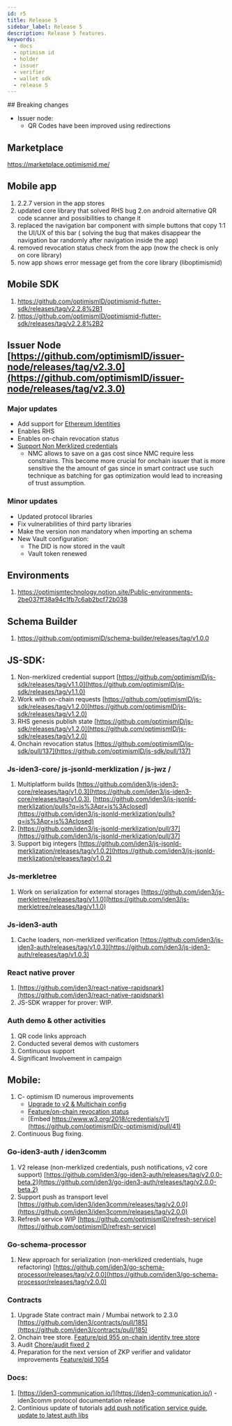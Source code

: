 ```yaml
---
id: r5
title: Release 5
sidebar_label: Release 5
description: Release 5 features.
keywords:
  - docs
  - optimism id
  - holder
  - issuer
  - verifier
  - wallet sdk
  - release 5
---
```


## Breaking changes

- Issuer node:
  - QR Codes have been improved using redirections

## Marketplace

https://marketplace.optimismid.me/

## Mobile app

1. 2.2.7 version in the app stores
2. updated core library that solved RHS bug
   2.on android alternative QR code scanner and possibilities to change it
3. replaced the navigation bar component with simple buttons that copy 1:1 the UI/UX of this bar ( solving the bug that makes disappear the navigation bar randomly after navigation inside the app)
4. removed revocation status check from the app (now the check is only on core library)
5. now app shows error message get from the core library (liboptimismid)

## Mobile SDK

1. https://github.com/optimismID/optimismid-flutter-sdk/releases/tag/v2.2.8%2B1
2. https://github.com/optimismID/optimismid-flutter-sdk/releases/tag/v2.2.8%2B2

## Issuer Node [https://github.com/optimismID/issuer-node/releases/tag/v2.3.0](https://github.com/optimismID/issuer-node/releases/tag/v2.3.0)

### Major updates

- Add support for [Ethereum Identities](https://optimismid.atlassian.net/wiki/spaces/PI/pages/78675969/guide+Ethereum+based+identity)
- Enables RHS
- Enables on-chain revocation status
- [Support Non Merklized credentials](https://optimismid.atlassian.net/wiki/spaces/PI/pages/62783502/Core+Support+of+Non-merklized+credentials)
  - NMC allows to save on a gas cost since NMC require less constrains. This become more crucial for onchain issuer that is more sensitive the the amount of gas since in smart contract use such technique as batching for gas optimization would lead to increasing of trust assumption.

### Minor updates

- Updated protocol libraries
- Fix vulnerabilities of third party libraries
- Make the version non mandatory when importing an schema
- New Vault configuration:
  - The DID is now stored in the vault
  - Vault token renewed

## Environments

1. https://optimismtechnology.notion.site/Public-environments-2be037ff38a94c1fb7c6ab2bcf72b038

## Schema Builder

1. https://github.com/optimismID/schema-builder/releases/tag/v1.0.0

## JS-SDK:

1. Non-merklized credential support [https://github.com/optimismID/js-sdk/releases/tag/v1.1.0](https://github.com/optimismID/js-sdk/releases/tag/v1.1.0)
2. Work with on-chain requests [https://github.com/optimismID/js-sdk/releases/tag/v1.2.0](https://github.com/optimismID/js-sdk/releases/tag/v1.2.0)
3. RHS genesis publish state [https://github.com/optimismID/js-sdk/releases/tag/v1.2.0](https://github.com/optimismID/js-sdk/releases/tag/v1.2.0)
4. Onchain revocation status [https://github.com/optimismID/js-sdk/pull/137](https://github.com/optimismID/js-sdk/pull/137)

### Js-iden3-core/ js-jsonld-merklization / js-jwz /

1. Multiplatform builds [https://github.com/iden3/js-iden3-core/releases/tag/v1.0.3](https://github.com/iden3/js-iden3-core/releases/tag/v1.0.3), [https://github.com/iden3/js-jsonld-merklization/pulls?q=is%3Apr+is%3Aclosed](https://github.com/iden3/js-jsonld-merklization/pulls?q=is%3Apr+is%3Aclosed)
2. [https://github.com/iden3/js-jsonld-merklization/pull/37](https://github.com/iden3/js-jsonld-merklization/pull/37)
3. Support big integers [https://github.com/iden3/js-jsonld-merklization/releases/tag/v1.0.2](https://github.com/iden3/js-jsonld-merklization/releases/tag/v1.0.2)

### Js-merkletree

1. Work on serialization for external storages [https://github.com/iden3/js-merkletree/releases/tag/v1.1.0](https://github.com/iden3/js-merkletree/releases/tag/v1.1.0)

### Js-iden3-auth

1. Cache loaders, non-merklized verification [https://github.com/iden3/js-iden3-auth/releases/tag/v1.0.3](https://github.com/iden3/js-iden3-auth/releases/tag/v1.0.3)

### React native prover

1. [https://github.com/iden3/react-native-rapidsnark](https://github.com/iden3/react-native-rapidsnark)
2. JS-SDK wrapper for prover: WIP.

### Auth demo & other activities

1. QR code links approach
2. Conducted several demos with customers
3. Continuous support
4. Significant Involvement in campaign

## Mobile:

1. C- optimism ID numerous improvements
   - [Upgrade to v2 & Multichain config](https://github.com/optimismID/c-optimismid/pull/37)
   - [Feature/on-chain revocation status](https://github.com/optimismID/c-optimismid/pull/34)
   - [Embed https://www.w3.org/2018/credentials/v1](https://github.com/optimismID/c-optimismid/pull/41)
2. Continuous Bug fixing.

### Go-iden3-auth / iden3comm

1. V2 release (non-merklized credentials, push notifications, v2 core support) [https://github.com/iden3/go-iden3-auth/releases/tag/v2.0.0-beta.2](https://github.com/iden3/go-iden3-auth/releases/tag/v2.0.0-beta.2)
2. Support push as transport level [https://github.com/iden3/iden3comm/releases/tag/v2.0.0](https://github.com/iden3/iden3comm/releases/tag/v2.0.0)
3. Refresh service WIP [https://github.com/optimismID/refresh-service](https://github.com/optimismID/refresh-service)

### Go-schema-processor

1. New approach for serialization (non-merklized credentials, huge refactoring) [https://github.com/iden3/go-schema-processor/releases/tag/v2.0.0](https://github.com/iden3/go-schema-processor/releases/tag/v2.0.0)

### Contracts

1. Upgrade State contract main / Mumbai network to 2.3.0 [https://github.com/iden3/contracts/pull/185](https://github.com/iden3/contracts/pull/185)
2. Onchain tree store. [Feature/pid 955 on-chain identity tree store](https://github.com/iden3/contracts/pull/180)
3. Audit [Chore/audit fixed 2](https://github.com/iden3/contracts/pull/177)
4. Preparation for the next version of ZKP verifier and validator improvements [Feature/pid 1054](https://github.com/iden3/contracts/pull/170)

### Docs:

1. [https://iden3-communication.io/](https://iden3-communication.io/) - iden3comm protocol documentation
   release
2. Continious update of tutorials [add push notification service guide](https://devs.optimismid.com/docs/wallet/push-notification/), [update to latest auth libs](https://github.com/optimismID/tutorials/pull/87)
